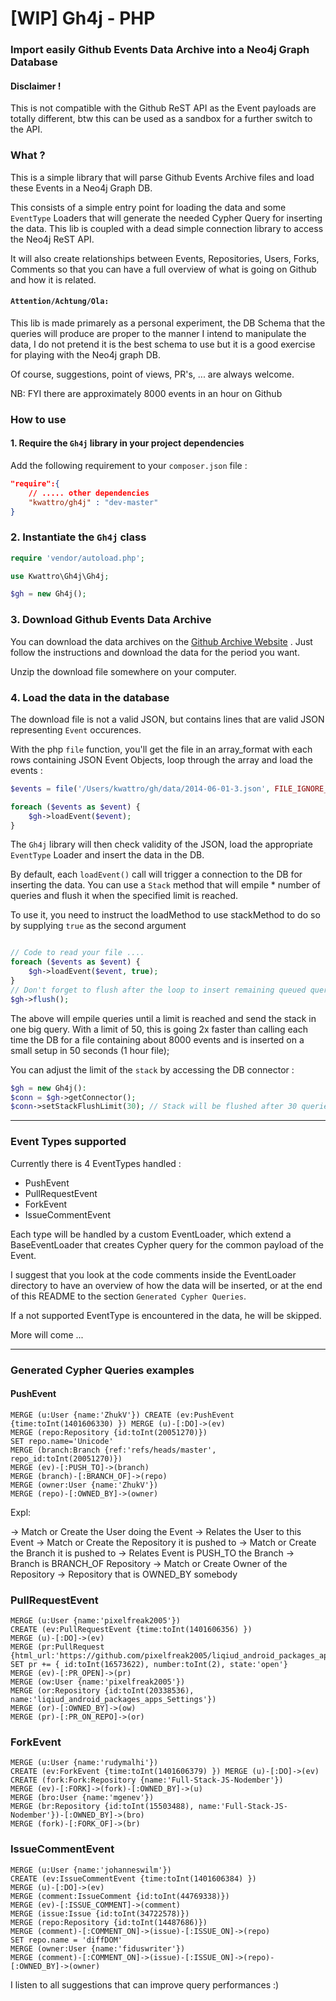 # [WIP] Gh4j - PHP

### Import easily Github Events Data Archive into a Neo4j Graph Database

#### Disclaimer !

This is not compatible with the Github ReST API as the Event payloads are totally different, btw this can be used as a sandbox for a further switch to the API.


### What ?

This is a simple library that will parse Github Events Archive files and load these Events in a Neo4j Graph DB.

This consists of a simple entry point for loading the data and some `EventType` Loaders that will generate the needed Cypher Query for inserting the data. This lib is coupled with a dead simple connection library to access the Neo4j ReST API.

It will also create relationships between Events, Repositories, Users, Forks, Comments so that you can have a full overview of what is going on Github and how it is related.

#### `Attention/Achtung/Ola:`

This lib is made primarely as a personal experiment, the DB Schema that the queries will produce are proper to the manner I intend to manipulate the data, I do not pretend it is the best schema to use but it is a good exercise for playing with the Neo4j graph DB.

Of course, suggestions, point of views, PR's, ... are always welcome.

NB: FYI there are approximately 8000 events in an hour on Github

### How to use

#### 1. Require the `Gh4j` library in your project dependencies

Add the following requirement to your `composer.json` file :

```json
"require":{
	// ..... other dependencies
	"kwattro/gh4j" : "dev-master"
}
```

### 2. Instantiate the `Gh4j` class

```php
require 'vendor/autoload.php';

use Kwattro\Gh4j\Gh4j;

$gh = new Gh4j();
```

### 3. Download Github Events Data Archive

You can download the data archives on the [Github Archive Website](http://www.githubarchive.org) .
Just follow the instructions and download the data for the period you want.

Unzip the download file somewhere on your computer.

### 4. Load the data in the database

The download file is not a valid JSON, but contains lines that are valid JSON representing `Event` occurences.

With the php `file` function, you'll get the file in an array_format with each rows containing JSON Event Objects, loop through the array and load the events :

```php
$events = file('/Users/kwattro/gh/data/2014-06-01-3.json', FILE_IGNORE_NEW_LINES | FILE_SKIP_EMPTY_LINES);

foreach ($events as $event) {
	$gh->loadEvent($event);
}
```

The `Gh4j` library will then check validity of the JSON, load the appropriate `EventType` Loader and insert the data in the DB.

By default, each `loadEvent()` call will trigger a connection to the DB for inserting the data. You can use a `Stack` method that will empile * number of queries and flush it when the specified limit is reached.

To use it, you need to instruct the loadMethod to use stackMethod to do so by supplying `true` as the second argument

```php

// Code to read your file ....
foreach ($events as $event) {
	$gh->loadEvent($event, true);
}
// Don't forget to flush after the loop to insert remaining queued queries
$gh->flush();
```

The above will empile queries until a limit is reached and send the stack in one big query. With a limit of 50, this is going 2x faster than calling each time the DB for a file containing about 8000 events and is inserted on a small setup in 50 seconds (1 hour file);

You can adjust the limit of the `stack` by accessing the DB connector :

```php
$gh = new Gh4j():
$conn = $gh->getConnector();
$conn->setStackFlushLimit(30); // Stack will be flushed after 30 queries
```

---

### Event Types supported

Currently there is 4 EventTypes handled :

* PushEvent
* PullRequestEvent
* ForkEvent
* IssueCommentEvent

Each type will be handled by a custom EventLoader, which extend a BaseEventLoader that creates Cypher query for the common payload of the Event.

I suggest that you look at the code comments inside the EventLoader directory to have an overview of how the data will be inserted, or at the end of this README to the section `Generated Cypher Queries`.

If a not supported EventType is encountered in the data, he will be skipped.

More will come ...


---

### Generated Cypher Queries examples

#### PushEvent

```
MERGE (u:User {name:'ZhukV'}) CREATE (ev:PushEvent {time:toInt(1401606330) }) MERGE (u)-[:DO]->(ev) 
MERGE (repo:Repository {id:toInt(20051270)}) 
SET repo.name='Unicode' 
MERGE (branch:Branch {ref:'refs/heads/master', repo_id:toInt(20051270)}) 
MERGE (ev)-[:PUSH_TO]->(branch) 
MERGE (branch)-[:BRANCH_OF]->(repo) 
MERGE (owner:User {name:'ZhukV'}) 
MERGE (repo)-[:OWNED_BY]->(owner) 
```

Expl: 

-> Match or Create the User doing the Event 
-> Relates the User to this Event 
-> Match or Create the Repository it is pushed to 
-> Match or Create the Branch it is pushed to
-> Relates Event is PUSH_TO the Branch
-> Branch is BRANCH_OF Repository
-> Match or Create Owner of the Repository
-> Repository that is OWNED_BY somebody

### PullRequestEvent

```
MERGE (u:User {name:'pixelfreak2005'}) 
CREATE (ev:PullRequestEvent {time:toInt(1401606356) }) 
MERGE (u)-[:DO]->(ev) 
MERGE (pr:PullRequest {html_url:'https://github.com/pixelfreak2005/liqiud_android_packages_apps_Settings/pull/2'}) 
SET pr += { id:toInt(16573622), number:toInt(2), state:'open'} 
MERGE (ev)-[:PR_OPEN]->(pr)
MERGE (ow:User {name:'pixelfreak2005'}) 
MERGE (or:Repository {id:toInt(20338536), name:'liqiud_android_packages_apps_Settings'}) 
MERGE (or)-[:OWNED_BY]->(ow) 
MERGE (pr)-[:PR_ON_REPO]->(or)
```


### ForkEvent

```
MERGE (u:User {name:'rudymalhi'}) 
CREATE (ev:ForkEvent {time:toInt(1401606379) }) MERGE (u)-[:DO]->(ev) 
CREATE (fork:Fork:Repository {name:'Full-Stack-JS-Nodember'}) 
MERGE (ev)-[:FORK]->(fork)-[:OWNED_BY]->(u) 
MERGE (bro:User {name:'mgenev'}) 
MERGE (br:Repository {id:toInt(15503488), name:'Full-Stack-JS-Nodember'})-[:OWNED_BY]->(bro) 
MERGE (fork)-[:FORK_OF]->(br)
```
### IssueCommentEvent

```
MERGE (u:User {name:'johanneswilm'}) 
CREATE (ev:IssueCommentEvent {time:toInt(1401606384) }) 
MERGE (u)-[:DO]->(ev) 
MERGE (comment:IssueComment {id:toInt(44769338)}) 
MERGE (ev)-[:ISSUE_COMMENT]->(comment)
MERGE (issue:Issue {id:toInt(34722578)}) 
MERGE (repo:Repository {id:toInt(14487686)}) 
MERGE (comment)-[:COMMENT_ON]->(issue)-[:ISSUE_ON]->(repo) 
SET repo.name = 'diffDOM' 
MERGE (owner:User {name:'fiduswriter'}) 
MERGE (comment)-[:COMMENT_ON]->(issue)-[:ISSUE_ON]->(repo)-[:OWNED_BY]->(owner)
```

I listen to all suggestions that can improve query performances :)




